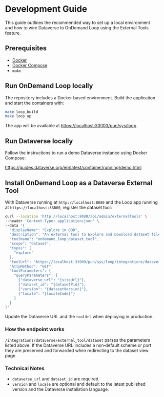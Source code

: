 # Development Guide

This guide outlines the recommended way to set up a local environment and how to wire Dataverse to OnDemand Loop using the External Tools feature.

## Prerequisites
- [Docker](https://www.docker.com/)
- [Docker Compose](https://docs.docker.com/compose/)
- `make`

## Run OnDemand Loop locally
The repository includes a Docker based environment. Build the application and start the containers with:

```bash
make loop_build
make loop_up
```

The app will be available at [https://localhost:33000/pun/sys/loop](https://localhost:33000/pun/sys/loop).

## Run Dataverse locally
Follow the instructions to run a demo Dataverse instance using Docker Compose:

https://guides.dataverse.org/en/latest/container/running/demo.html

## Install OnDemand Loop as a Dataverse External Tool
With Dataverse running at `http://localhost:8080` and the Loop app running at `https://localhost:33000`, register the dataset tool:

```bash
curl --location 'http://localhost:8080/api/admin/externalTools' \
--header 'Content-Type: application/json' \
--data '{
  "displayName": "Explore in OOD",
  "description": "An external tool to Explore and Download dataset files in OOD",
  "toolName": "ondemand_loop_dataset_tool",
  "scope": "dataset",
  "types": [
    "explore"
  ],
  "toolUrl": "https://localhost:33000/pun/sys/loop/integrations/dataverse/external_tool/dataset",
  "httpMethod": "GET",
  "toolParameters": {
    "queryParameters": [
      {"dataverse_url": "{siteUrl}"},
      {"dataset_id": "{datasetPid}"},
      {"version": "{datasetVersion}"},
      {"locale": "{localeCode}"}
    ]
  }
}'
```

Update the Dataverse URL and the `toolUrl` when deploying in production.

### How the endpoint works
`/integrations/dataverse/external_tool/dataset` parses the parameters listed above. If the Dataverse URL includes a non‐default scheme or port they are preserved and forwarded when redirecting to the dataset view page.

### Technical Notes
- `dataverse_url` and `dataset_id` are required.
- `version` and `locale` are optional and default to the latest published version and the Dataverse installation language.

